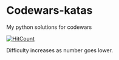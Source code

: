 # Codewars-katas
My python solutions for codewars 

[![HitCount](http://hits.dwyl.com/EthanYeung513/CodeWars-Katas.svg)](http://hits.dwyl.com/EthanYeung513/CodeWars-Katas)

Difficulty increases as number goes lower.
